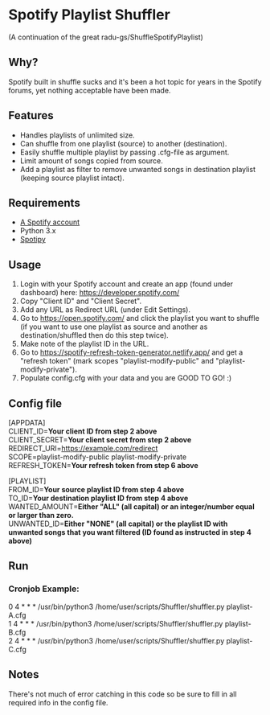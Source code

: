 # Spotify Playlist Shuffler
(A continuation of the great radu-gs/ShuffleSpotifyPlaylist)

## Why?
Spotify built in shuffle sucks and it's been a hot topic for years in the Spotify forums, yet nothing acceptable have been made.

## Features
- Handles playlists of unlimited size.
- Can shuffle from one playlist (source) to another (destination).
- Easily shuffle multiple playlist by passing .cfg-file as argument.
- Limit amount of songs copied from source.
- Add a playlist as filter to remove unwanted songs in destination playlist (keeping source playlist intact).

## Requirements

 - [A Spotify account](https://spotify.com/)
 - Python 3.x
 - [Spotipy](https://github.com/plamere/spotipy)

## Usage

1. Login with your Spotify account and create an app (found under dashboard) here: https://developer.spotify.com/
2. Copy "Client ID" and "Client Secret".
3. Add any URL as Redirect URL (under Edit Settings).
4. Go to https://open.spotify.com/ and click the playlist you want to shuffle (if you want to use one playlist as source and another as destination/shuffled then do this step twice).
5. Make note of the playlist ID in the URL.
6. Go to https://spotify-refresh-token-generator.netlify.app/ and get a "refresh token" (mark scopes "playlist-modify-public" and "playlist-modify-private").
7. Populate config.cfg with your data and you are GOOD TO GO! :)

## Config file
[APPDATA]  
CLIENT_ID=**Your client ID from step 2 above**  
CLIENT_SECRET=**Your client secret from step 2 above**  
REDIRECT_URI=https://example.com/redirect  
SCOPE=playlist-modify-public playlist-modify-private  
REFRESH_TOKEN=**Your refresh token from step 6 above**  

[PLAYLIST]  
FROM_ID=**Your source playlist ID from step 4 above**  
TO_ID=**Your destination playlist ID from step 4 above**  
WANTED_AMOUNT=**Either "ALL" (all capital) or an integer/number equal or larger than zero.**  
UNWANTED_ID=**Either "NONE" (all capital) or the playlist ID with unwanted songs that you want filtered (ID found as instructed in step 4 above)**

## Run
### Cronjob Example:
0 4 * * * /usr/bin/python3 /home/user/scripts/Shuffler/shuffler.py playlist-A.cfg  
1 4 * * * /usr/bin/python3 /home/user/scripts/Shuffler/shuffler.py playlist-B.cfg  
2 4 * * * /usr/bin/python3 /home/user/scripts/Shuffler/shuffler.py playlist-C.cfg

## Notes
There's not much of error catching in this code so be sure to fill in all required info in the config file.
